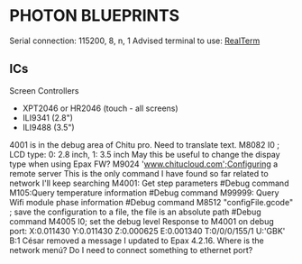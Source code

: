 # PHOTON BLUEPRINTS

Serial connection: 115200, 8, n, 1
Advised terminal to use: [RealTerm](https://realterm.sourceforge.io/index.html#downloads_Download)


## ICs

Screen Controllers

- XPT2046 or HR2046 (touch - all screens)
- ILI9341 (2.8") 
- ILI9488 (3.5") 


4001 is in the debug area of Chitu pro. Need to translate text.
M8082 I0 ; LCD type: 0: 2.8 inch, 1: 3.5 inch
May this be useful to change the dispay type when using Epax FW?
M9024 'www.chitucloud.com';Configuring a remote server
This is the only command I have found so far related to network
I'll keep searching
M4001: Get step parameters #Debug command
M105:Query temperature information #Debug command
M99999: Query Wifi module phase information #Debug command
M8512 "configFile.gcode" ; save the configuration to a file, the file is an absolute path #Debug command
M4005 I0; set the debug level
Response to M4001 on debug port:
X:0.011430 Y:0.011430 Z:0.000625 E:0.001340 T:0/0/0/155/1 U:'GBK' B:1
César removed a message
I updated to Epax 4.2.16. Where is the network menú? Do I need to connect something to ethernet port?
